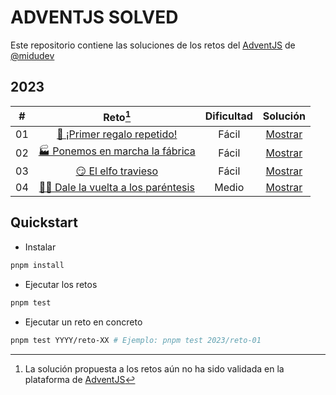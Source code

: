 # ADVENTJS SOLVED

Este repositorio contiene las soluciones de los retos del [AdventJS](https://adventjs.dev) de [@midudev](https://twitter.com/midudev)

## 2023

|  #  |                           Reto[^1]                           | Dificultad |              Solución               |
| :-: | :----------------------------------------------------------: | :--------: | :---------------------------------: |
| 01  |    [🎁 ¡Primer regalo repetido!](2023/reto-01/README.md)     |   Fácil    | [Mostrar](2023/reto-01/solution.ts) |
| 02  |  [🏭️ Ponemos en marcha la fábrica](2023/reto-02/README.md)  |   Fácil    | [Mostrar](2023/reto-02/solution.ts) |
| 03  |        [😏 El elfo travieso](2023/reto-03/README.md)         |   Fácil    | [Mostrar](2023/reto-03/solution.ts) |
| 04  | [😵‍💫 Dale la vuelta a los paréntesis](2023/reto-04/README.md) |   Medio    | [Mostrar](2023/reto-04/solution.ts) |

[^1]: La solución propuesta a los retos aún no ha sido validada en la plataforma de [AdventJS](https://adventjs.dev)

## Quickstart

- Instalar

```bash
pnpm install
```

- Ejecutar los retos

```bash
pnpm test
```

- Ejecutar un reto en concreto

```bash
pnpm test YYYY/reto-XX # Ejemplo: pnpm test 2023/reto-01
```
